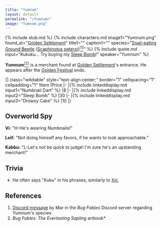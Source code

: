 ```yaml
---
title: "Yumnum"
layout: default
permalink: "/Yumnum/"
image: "Yumnum.png"
---
```

{% include stub.md %}
{% include characters.md image1="Yumnum.png" found_at="[Golden Settlement](/Golden_Settlement)" title1="" caption1="" species="[Snail-eating Ground Beetle](/Beetle) ([Scaphinotus petersi](https://en.wikipedia.org/wiki/Scaphinotus_petersi))[<sup>[1]</sup>](#references)" %}
{% include quote.md input="Kukuku... Try buying my [Sleep Bomb](/Sleep_Bomb)!" speaker="Yumnum" %}

**Yumnum**[<sup>[2]</sup>](#references) is a merchant found at [Golden Settlement](/Golden_Settlement)'s entrance. He appears after the [Golden Festival](/Golden_Festival) ends. 


{| class="wikitable" style="text-align:center;" border="1" cellspacing="1" cellpadding="1"
!Item
!Price
|-
|{% include linkeddisplay.md input1="Numbnail Dart" %}
|8
|-
|{% include linkeddisplay.md input2="Sleep Bomb" %}
|30
|-
|{% include linkeddisplay.md input3="Drowsy Cake" %}
|10
|}

## Overworld Spy
**Vi:** "H-He's wearing Numbnails!"

**Leif:** "Not doing himself any favors, if he wants to look approachable."

**Kabbu:** "L-Let's not be quick to judge! I'm sure he's an upstanding merchant!"

## Trivia

* He often says "Kuku" in his phrases, similarly to [Xic](/Xic).

## References
1. [Discord message](https://discord.com/channels/401557298461540354/408634738723651585/758840782793736222) by Mar in the *Bug Fables* Discord server regarding Yumnum's species.
2. *Bug Fables: The Everlasting Sapling* artbook*